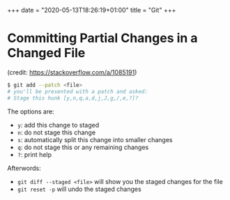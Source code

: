+++
date = "2020-05-13T18:26:19+01:00"
title = "Git"
+++

# Committing Partial Changes in a Changed File
(credit: https://stackoverflow.com/a/1085191)
```bash
$ git add --patch <file>
# you'll be presented with a patch and asked:
# Stage this hunk [y,n,q,a,d,j,J,g,/,e,?]?
```
The options are:
 - `y`: add this change to staged
 - `n`: do not stage this change
 - `s`: automatically split this change into smaller changes
 - `q`: do not stage this or any remaining changes
 - `?`: print help
 
Afterwords:
 - `git diff --staged <file>` will show you the staged changes for the file
 - `git reset -p` will undo the staged changes 
